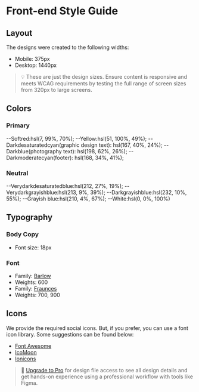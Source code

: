 # Front-end Style Guide

## Layout

The designs were created to the following widths:

- Mobile: 375px
- Desktop: 1440px

> 💡 These are just the design sizes. Ensure content is responsive and meets WCAG requirements by testing the full range of screen sizes from 320px to large screens.

## Colors

### Primary

--Softred:hsl(7, 99%, 70%);
--Yellow:hsl(51, 100%, 49%);
--Darkdesaturatedcyan(graphic design text): hsl(167, 40%, 24%);
--Darkblue(photography text): hsl(198, 62%, 26%);
--Darkmoderatecyan(footer): hsl(168, 34%, 41%);

### Neutral

--Verydarkdesaturatedblue:hsl(212, 27%, 19%);
--Verydarkgrayishblue:hsl(213, 9%, 39%);
--Darkgrayishblue:hsl(232, 10%, 55%);
--Grayish blue:hsl(210, 4%, 67%);
--White:hsl(0, 0%, 100%)

## Typography

### Body Copy

- Font size: 18px

### Font

- Family: [Barlow](https://fonts.google.com/specimen/Barlow)
- Weights: 600
- Family: [Fraunces](https://fonts.google.com/specimen/Fraunces)
- Weights: 700, 900

## Icons

We provide the required social icons. But, if you prefer, you can use a font icon library. Some suggestions can be found below:

- [Font Awesome](https://fontawesome.com)
- [IcoMoon](https://icomoon.io)
- [Ionicons](https://ionicons.com)

> 💎 [Upgrade to Pro](https://www.frontendmentor.io/pro?ref=style-guide) for design file access to see all design details and get hands-on experience using a professional workflow with tools like Figma.
